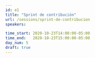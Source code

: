 ```yaml
---
id: e1
title: "Sprint de contribución"
url: /sessions/sprint-de-contribucion
speakers:

time_start: 2020-10-23T14:00:00-05:00
time_end:   2020-10-23T15:00:00-05:00
day_num: 5 
draft: true
---
```

